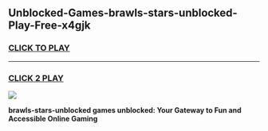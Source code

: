 
## Unblocked-Games-brawls-stars-unblocked-Play-Free-x4gjk
<h3>
<a href="https://premium76.site?title=brawls-stars-unblocked&ref=18A1">CLICK TO PLAY</a></h3>
<hr>

<h3>
<a href="https://premium76.site?title=brawls-stars-unblocked&ref=18A1">CLICK 2 PLAY</a>
  
</h3>

<a href="https://premium76.site?title=brawls-stars-unblocked&ref=18A1"><img src="https://clearcache.store/games.png"></a>


**brawls-stars-unblocked games unblocked: Your Gateway to Fun and Accessible Online Gaming**

